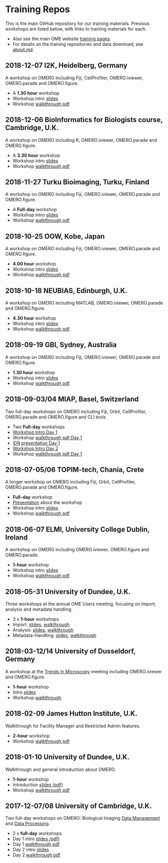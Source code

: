 # Training Repos

This is the main GitHub repository for our training materials.
Previous workshops are listed below, with links to training materials for each.

 * Also see the main OME website [training pages](https://www.openmicroscopy.org/training/).
 * For details on the training repositories and data download, see [about.md](about.md).

2018-12-07 I2K, Heidelberg, Germany
-----------------------------------
A workshop on OMERO including Fiji, CellProfiler, OMERO.iviewer, OMERO.parade and OMERO.figure.
 * A **1.30 hour** workshop
 * Workshop intro [slides](https://downloads.openmicroscopy.org/presentations/2018/I2K-Heidelberg/)
 * Workshop [walkthrough pdf](https://downloads.openmicroscopy.org/presentations/2018/I2K-Heidelberg/Heidelberg_workshop_07122018.pdf)

2018-12-06 BioInformatics for Biologists course, Cambridge, U.K.
---------------------------------------------------------------
A workshop on OMERO including R, OMERO.iviewer, OMERO.parade and OMERO.figure.
 * A **3.30 hour** workshop
 * Workshop intro [slides](https://downloads.openmicroscopy.org/presentations/2018/Cambridge/)
 * Workshop [walkthrough pdf](https://downloads.openmicroscopy.org/presentations/2018/Cambridge/Cambridge_workshop_06122018.pdf)

2018-11-27 Turku Bioimaging, Turku, Finland
-------------------------------------------
A workshop on OMERO including Fiji, OMERO.iviewer, OMERO.parade and OMERO.figure.
 * A **Full-day** workshop
 * Workshop intro [slides](https://downloads.openmicroscopy.org/presentations/2018/GBI-ABIs-Okinawa/)
 * Workshop [walkthrough pdf](https://downloads.openmicroscopy.org/presentations/2018/GBI-ABIs-Okinawa/OMERO_workshop_03112018.pdf)

2018-10-25 OOW, Kobe, Japan
---------------------------
A workshop on OMERO including Fiji, OMERO.iviewer, OMERO.parade and OMERO.figure.
 * **4.00 hour** workshop
 * Workshop intro [slides](https://downloads.openmicroscopy.org/presentations/2018/TB-Turku//OMERO-Workshop)
 * Workshop [walkthrough pdf](https://downloads.openmicroscopy.org/presentations/2018/TB-Turku/Turku_workshop_27112018.pdf)

2018-10-18 NEUBIAS, Edinburgh, U.K.
-----------------------------------
A workshop on OMERO including MATLAB, OMERO.iviewer, OMERO.parade and OMERO.figure.
 * **4.30 hour** workshop
 * Workshop intro [slides](https://downloads.openmicroscopy.org/presentations/2018/Neubias-Edinburgh/OMERO-Workshop)
 * Workshop [walkthrough pdf](https://downloads.openmicroscopy.org/presentations/2018/Neubias-Edinburgh/OMERO_workshop_18102018.pdf)

2018-09-19 GBI, Sydney, Australia
---------------------------------
A workshop on OMERO including Fiji, OMERO.iviewer, OMERO.parade and OMERO.figure.
 * **1.30 hour** workshop
 * Workshop intro [slides](https://downloads.openmicroscopy.org/presentations/2018/GBI-Sydney/OMERO-Workshop)
 * Workshop [walkthrough pdf](https://downloads.openmicroscopy.org/presentations/2018/GBI-Sydney/Sydney_Workshop_19092018.pdf)

2018-09-03/04 MIAP, Basel, Switzerland
--------------------------------------
Two full-day workshops on OMERO including Fiji, Orbit, CellProfiler, OMERO.parade and OMERO.figure
and CLI tools
 * Two **Full-day** workshops
 * [Workshop Intro Day 1](https://downloads.openmicroscopy.org/presentations/2018/MIAP-Basel/OMERO-Workshop-Monday/)
 * Workshop [walkthrough pdf Day 1](https://downloads.openmicroscopy.org/presentations/2018/MIAP-Basel/OMERO_workshop_03092018.pdf)
 * [IDR presentation Day 1](https://downloads.openmicroscopy.org/presentations/2018/MIAP-Basel/IDR_Basel_2018.pdf)
 * [Workshop Intro Day 2](https://downloads.openmicroscopy.org/presentations/2018/MIAP-Basel/OMERO-Workshop-Tuesday/)
 * Workshop [walkthrough pdf Day 1](https://downloads.openmicroscopy.org/presentations/2018/MIAP-Basel/OMERO_workshop_04092018.pdf)


2018-07-05/06 TOPIM-tech, Chania, Crete
---------------------------------------
A longer workshop on OMERO including Fiji, Orbit, CellProfiler, OMERO.parade and OMERO.figure.
 * **Full-day** workshop
 * [Presentation](https://downloads.openmicroscopy.org/presentations/2018/TOPIM-Crete/OMERO-Thursday/) about the workshop
 * Workshop intro [slides](https://downloads.openmicroscopy.org/presentations/2018/TOPIM-Crete/OMERO-Friday/)
 * Workshop [walkthrough pdf](https://downloads.openmicroscopy.org/presentations/2018/TOPIM-Crete/TOPIM_walkthrough.pdf)

2018-06-07 ELMI, University College Dublin, Ireland
---------------------------------------------------
A workshop on OMERO including OMERO.iviewer, OMERO.figure and OMERO.parade.
 * **1-hour** workshop
 * Workshop intro [slides](https://downloads.openmicroscopy.org/presentations/2018/ELMI-Dublin/OMERO-Workshop/)
 * Workshop [walkthrough pdf](https://downloads.openmicroscopy.org/presentations/2018/ELMI-Dublin/elmi_walkthrough.pdf)

2018-05-31 University of Dundee, U.K.
-------------------------------------
Three workshops at the annual OME Users meeting, focusing on import,
analysis and metadata handling.
 * 3 x **1-hour** workshops
 * Import: [slides](https://downloads.openmicroscopy.org/presentations/2018/Users-Meeting/Workshops/Metadata-Import/slides/), [walkthrough](https://downloads.openmicroscopy.org/presentations/2018/Users-Meeting/Workshops/Metadata-Import/import.pdf)
 * Analysis: [slides](https://downloads.openmicroscopy.org/presentations/2018/Users-Meeting/Workshops/Metadata-Analysis/slides/), [walkthrough](https://downloads.openmicroscopy.org/presentations/2018/Users-Meeting/Workshops/Metadata-Analysis/analysis.pdf)
 * Metadata-Handling: [slides](https://downloads.openmicroscopy.org/presentations/2018/Users-Meeting/Workshops/Metadata-Handling/slides/), [walkthrough](https://downloads.openmicroscopy.org/presentations/2018/Users-Meeting/Workshops/Metadata-Handling/handling.pdf)

2018-03-12/14 University of Dusseldorf, Germany
-----------------------------------------------
A workshop at the [Trends In Microscopy](http://www.tim2018.de/) meeting including OMERO.iviewer and OMERO.figure.
 * **1-hour** workshop
 * Intro [slides](https://downloads.openmicroscopy.org/presentations/2018/TIM-Dusseldorf/OMERO-Workshop/)
 * Workshop [walkthrough](https://downloads.openmicroscopy.org/presentations/2018/TIM-Dusseldorf/TIM_Duesseldorf_walkthrough.pdf)

2018-02-09 James Hutton Institute, U.K.
---------------------------------------
Walkthrough for Facility Manager and Restricted Admin features.
 * **2-hour** workshop
 * Workshop [walkthrough pdf](https://downloads.openmicroscopy.org/presentations/2018/HuttonInstitute-Invergowrie/Hutton_Institute_walkthrough.pdf)

2018-01-10 University of Dundee, U.K.
-------------------------------------
Walkthrough and general introduction about OMERO.
 * **1-hour** workshop
 * Introduction [slides (pdf)](https://downloads.openmicroscopy.org/presentations/2018/EastBio-Dundee/EastBio-presentation.pdf)
 * Workshop [walkthrough pdf](https://downloads.openmicroscopy.org/presentations/2018/EastBio-Dundee/EastBio-workflow.pdf)

2017-12-07/08 University of Cambridge, U.K.
-------------------------------------------
Two full-day workshops on OMERO: Biological Imaging [Data Management](https://training.csx.cam.ac.uk/bioinformatics/event/2239247)
and [Data Processing](https://training.csx.cam.ac.uk/bioinformatics/event/2280783).
 * 2 x **full-day** workshops
 * Day 1 intro [slides (pdf)](https://downloads.openmicroscopy.org/presentations/2017/Cambridge-Training/Day1-Cambridge2017-Introduction.pdf)
 * Day 1 [walkthrough pdf](https://downloads.openmicroscopy.org/presentations/2017/Cambridge-Training/walkthrough_day_1.pdf)
 * Day 2 intro [slides](https://downloads.openmicroscopy.org/presentations/2017/Cambridge-Training/Image-Processing-OMERO/)
 * Day 2 [walkthrough pdf](https://downloads.openmicroscopy.org/presentations/2017/Cambridge-Training/walkthrough_day_2.pdf)

